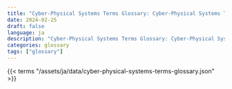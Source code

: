```yaml
---
title: "Cyber-Physical Systems Terms Glossary: Cyber-Physical Systems Terms in 2024"  
date: 2024-02-25
draft: false
language: ja
description: "Cyber-Physical Systems Terms Glossary: Cyber-Physical Systems Terms in 2024 | Cyber-Physical Systems Terms Glossary"
categories: glossary
tags: ["glossary"]
---
```


{{< terms "/assets/ja/data/cyber-physical-systems-terms-glossary.json" >}}